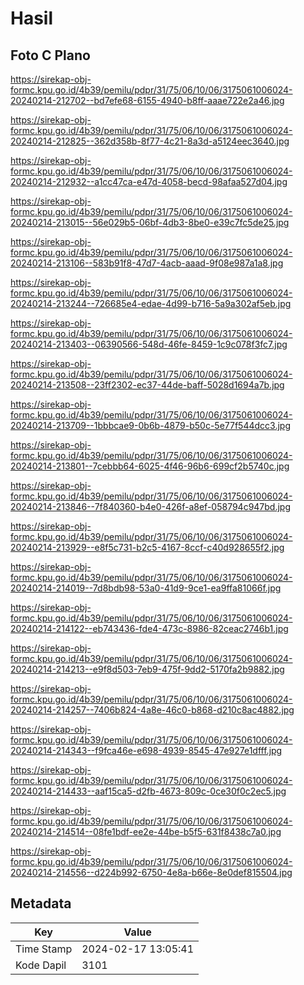# Hasil

## Foto C Plano

https://sirekap-obj-formc.kpu.go.id/4b39/pemilu/pdpr/31/75/06/10/06/3175061006024-20240214-212702--bd7efe68-6155-4940-b8ff-aaae722e2a46.jpg

https://sirekap-obj-formc.kpu.go.id/4b39/pemilu/pdpr/31/75/06/10/06/3175061006024-20240214-212825--362d358b-8f77-4c21-8a3d-a5124eec3640.jpg

https://sirekap-obj-formc.kpu.go.id/4b39/pemilu/pdpr/31/75/06/10/06/3175061006024-20240214-212932--a1cc47ca-e47d-4058-becd-98afaa527d04.jpg

https://sirekap-obj-formc.kpu.go.id/4b39/pemilu/pdpr/31/75/06/10/06/3175061006024-20240214-213015--56e029b5-06bf-4db3-8be0-e39c7fc5de25.jpg

https://sirekap-obj-formc.kpu.go.id/4b39/pemilu/pdpr/31/75/06/10/06/3175061006024-20240214-213106--583b91f8-47d7-4acb-aaad-9f08e987a1a8.jpg

https://sirekap-obj-formc.kpu.go.id/4b39/pemilu/pdpr/31/75/06/10/06/3175061006024-20240214-213244--726685e4-edae-4d99-b716-5a9a302af5eb.jpg

https://sirekap-obj-formc.kpu.go.id/4b39/pemilu/pdpr/31/75/06/10/06/3175061006024-20240214-213403--06390566-548d-46fe-8459-1c9c078f3fc7.jpg

https://sirekap-obj-formc.kpu.go.id/4b39/pemilu/pdpr/31/75/06/10/06/3175061006024-20240214-213508--23ff2302-ec37-44de-baff-5028d1694a7b.jpg

https://sirekap-obj-formc.kpu.go.id/4b39/pemilu/pdpr/31/75/06/10/06/3175061006024-20240214-213709--1bbbcae9-0b6b-4879-b50c-5e77f544dcc3.jpg

https://sirekap-obj-formc.kpu.go.id/4b39/pemilu/pdpr/31/75/06/10/06/3175061006024-20240214-213801--7cebbb64-6025-4f46-96b6-699cf2b5740c.jpg

https://sirekap-obj-formc.kpu.go.id/4b39/pemilu/pdpr/31/75/06/10/06/3175061006024-20240214-213846--7f840360-b4e0-426f-a8ef-058794c947bd.jpg

https://sirekap-obj-formc.kpu.go.id/4b39/pemilu/pdpr/31/75/06/10/06/3175061006024-20240214-213929--e8f5c731-b2c5-4167-8ccf-c40d928655f2.jpg

https://sirekap-obj-formc.kpu.go.id/4b39/pemilu/pdpr/31/75/06/10/06/3175061006024-20240214-214019--7d8bdb98-53a0-41d9-9ce1-ea9ffa81066f.jpg

https://sirekap-obj-formc.kpu.go.id/4b39/pemilu/pdpr/31/75/06/10/06/3175061006024-20240214-214122--eb743436-fde4-473c-8986-82ceac2746b1.jpg

https://sirekap-obj-formc.kpu.go.id/4b39/pemilu/pdpr/31/75/06/10/06/3175061006024-20240214-214213--e9f8d503-7eb9-475f-9dd2-5170fa2b9882.jpg

https://sirekap-obj-formc.kpu.go.id/4b39/pemilu/pdpr/31/75/06/10/06/3175061006024-20240214-214257--7406b824-4a8e-46c0-b868-d210c8ac4882.jpg

https://sirekap-obj-formc.kpu.go.id/4b39/pemilu/pdpr/31/75/06/10/06/3175061006024-20240214-214343--f9fca46e-e698-4939-8545-47e927e1dfff.jpg

https://sirekap-obj-formc.kpu.go.id/4b39/pemilu/pdpr/31/75/06/10/06/3175061006024-20240214-214433--aaf15ca5-d2fb-4673-809c-0ce30f0c2ec5.jpg

https://sirekap-obj-formc.kpu.go.id/4b39/pemilu/pdpr/31/75/06/10/06/3175061006024-20240214-214514--08fe1bdf-ee2e-44be-b5f5-631f8438c7a0.jpg

https://sirekap-obj-formc.kpu.go.id/4b39/pemilu/pdpr/31/75/06/10/06/3175061006024-20240214-214556--d224b992-6750-4e8a-b66e-8e0def815504.jpg


## Metadata

| Key        | Value               |
| ---------- | ------------------- |
| Time Stamp | 2024-02-17 13:05:41 |
| Kode Dapil | 3101                |



